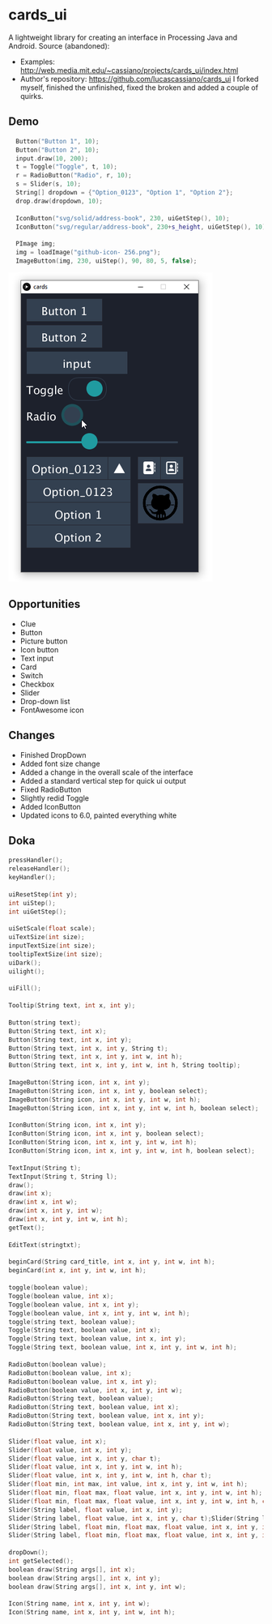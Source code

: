 # cards_ui
A lightweight library for creating an interface in Processing Java and Android. Source (abandoned):
- Examples: http://web.media.mit.edu/~cassiano/projects/cards_ui/index.html
- Author's repository: https://github.com/lucascassiano/cards_ui
I forked myself, finished the unfinished, fixed the broken and added a couple of quirks.

## Demo
```cpp
  Button("Button 1", 10);
  Button("Button 2", 10);
  input.draw(10, 200);
  t = Toggle("Toggle", t, 10);
  r = RadioButton("Radio", r, 10);
  s = Slider(s, 10);
  String[] dropdown = {"Option_0123", "Option 1", "Option 2"};
  drop.draw(dropdown, 10);

  IconButton("svg/solid/address-book", 230, uiGetStep(), 10);
  IconButton("svg/regular/address-book", 230+s_height, uiGetStep(), 10);

  PImage img;
  img = loadImage("github-icon- 256.png");
  ImageButton(img, 230, uiStep(), 90, 80, 5, false);
```
![demo](/demo.png)

## Opportunities
- Clue
- Button
- Picture button
- Icon button
- Text input
- Card
- Switch
- Checkbox
- Slider
- Drop-down list
- FontAwesome icon

## Changes
- Finished DropDown
- Added font size change
- Added a change in the overall scale of the interface
- Added a standard vertical step for quick ui output
- Fixed RadioButton
- Slightly redid Toggle
- Added IconButton
- Updated icons to 6.0, painted everything white

## Doka
```cpp
pressHandler();
releaseHandler();
keyHandler();

uiResetStep(int y);
int uiStep();
int uiGetStep();

uiSetScale(float scale);
uiTextSize(int size);
inputTextSize(int size);
tooltipTextSize(int size);
uiDark();
uilight();

uiFill();

Tooltip(String text, int x, int y);

Button(string text);
Button(String text, int x);
Button(String text, int x, int y);
Button(String text, int x, int y, String t);
Button(String text, int x, int y, int w, int h);
Button(String text, int x, int y, int w, int h, String tooltip);

ImageButton(String icon, int x, int y);
ImageButton(String icon, int x, int y, boolean select);
ImageButton(String icon, int x, int y, int w, int h);
ImageButton(String icon, int x, int y, int w, int h, boolean select);

IconButton(String icon, int x, int y);
IconButton(String icon, int x, int y, boolean select);
IconButton(String icon, int x, int y, int w, int h);
IconButton(String icon, int x, int y, int w, int h, boolean select);

TextInput(String t);
TextInput(String t, String l);
draw();
draw(int x);
draw(int x, int w);
draw(int x, int y, int w);
draw(int x, int y, int w, int h);
getText();

EditText(stringtxt);

beginCard(String card_title, int x, int y, int w, int h);
beginCard(int x, int y, int w, int h);

toggle(boolean value);
Toggle(boolean value, int x);
Toggle(boolean value, int x, int y);
Toggle(boolean value, int x, int y, int w, int h);
toggle(string text, boolean value);
Toggle(String text, boolean value, int x);
Toggle(String text, boolean value, int x, int y);
Toggle(String text, boolean value, int x, int y, int w, int h);

RadioButton(boolean value);
RadioButton(boolean value, int x);
RadioButton(boolean value, int x, int y);
RadioButton(boolean value, int x, int y, int w);
RadioButton(String text, boolean value);
RadioButton(String text, boolean value, int x);
RadioButton(String text, boolean value, int x, int y);
RadioButton(String text, boolean value, int x, int y, int w);

Slider(float value, int x);
Slider(float value, int x, int y);
Slider(float value, int x, int y, char t);
Slider(float value, int x, int y, int w, int h);
Slider(float value, int x, int y, int w, int h, char t);
Slider(float min, int max, int value, int x, int y, int w, int h);
Slider(float min, float max, float value, int x, int y, int w, int h);
Slider(float min, float max, float value, int x, int y, int w, int h, char tooltip);
Slider(String label, float value, int x, int y);
Slider(String label, float value, int x, int y, char t);Slider(String label, float value, int x, int y, int w, int h);
Slider(String label, float min, float max, float value, int x, int y, int w, int h);
Slider(String label, float min, float max, float value, int x, int y, int w, int h, char tooltip);

dropDown();
int getSelected();
boolean draw(String args[], int x);
boolean draw(String args[], int x, int y);
boolean draw(String args[], int x, int y, int w);

Icon(String name, int x, int y, int w);
Icon(String name, int x, int y, int w, int h);
```